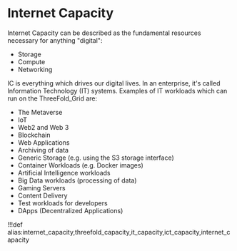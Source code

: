 # Internet Capacity

Internet Capacity can be described as the fundamental resources necessary for anything "digital":

- Storage
- Compute
- Networking

IC is everything which drives our digital lives. In an enterprise, it's called Information Technology (IT) systems. Examples of IT workloads which can run on the ThreeFold_Grid are:

- The Metaverse
- IoT
- Web2 and Web 3
- Blockchain
- Web Applications
- Archiving of data
- Generic Storage (e.g. using the S3 storage interface)
- Container Workloads (e.g. Docker images)
- Artificial Intelligence workloads
- Big Data workloads (processing of data)
- Gaming Servers
- Content Delivery
- Test workloads for developers
- DApps (Decentralized Applications)


!!!def alias:internet_capacity,threefold_capacity,it_capacity,ict_capacity,internet_capacity